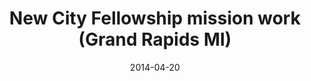 ---
date: &id001 2014-04-20
end_date: null
location:
  address: 700 Burton Street SE
  city: Grand Rapids
  state: MI
minister:
- end: null
  name: Mika Edmondson
  start: 2014-04-20
  type: Organizing Pastor
ministers:
- Mika Edmondson
name: New City Fellowship mission work
names:
- end: null
  name: New City Fellowship mission work
  start: 2014-04-20
origination_date: *id001
raw_data: "MI Grand Rapids\nNew City Fellowship mission work (April 20, 2014\u2013\
  \ )\n700 Burton Street SE\nOrg. Pastor: Mika Edmondson, 2014\u2013"
received_from: null
states:
- MI
status:
  active: true
  end_date: null
  reason: null
  received_from: null
  withdrawal_to: null
title: New City Fellowship mission work (Grand Rapids MI)

---